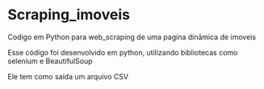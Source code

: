 # Scraping_imoveis
Codigo em Python para web_scraping de uma pagina dinâmica de imoveis


Esse código foi desenvolvido em python, utilizando bibliotecas como selenium e BeautifulSoup

Ele tem como saída um arquivo CSV
